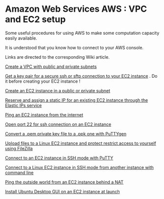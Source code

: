 # Amazon Web Services AWS : VPC and EC2 setup

Some useful procedures for using AWS to make some computation capacity easily available.

It is understood that you know how to connect to your AWS console.

Links are directed to the corresponding Wiki article.

[Create a VPC with public and private subnets](https://github.com/comevussor/AWS-VPC-EC2-setup/wiki/Create-a-VPC-with-public-and-private-subnets)

[Get a key pair for a secure ssh or sftp connection to your EC2 instance](https://github.com/comevussor/Amazon-Web-Service-AWS-VPC-and-EC2-setup/wiki/Get-a-key-pair-for-a-secure-ssh-or-sftp-connection-to-your-EC2-instance) . Do it before creating your EC2 instance !

[Create an EC2 instance in a public or private subnet](https://github.com/comevussor/AWS-VPC-EC2-setup/wiki/Create-an-EC2-instance-in-a-public-or-private-subnet)

[Reserve and assign a static IP for an existing EC2 instance through the Elastic IPs service](https://github.com/comevussor/AWS-VPC-EC2-setup/wiki/Reserve-and-assign-a-static-IP-for-an-existing-EC2-instance)

[Ping an EC2 instance from the internet](https://github.com/comevussor/Amazon-Web-Service-AWS-VPC-and-EC2-setup/wiki/Ping-an-EC2-instance-from-the-internet)

[Open port 22 for ssh connection on an EC2 instance](https://github.com/comevussor/Amazon-Web-Service-AWS-VPC-and-EC2-setup/wiki/Open-port-22-for-ssh-connection-on-an-EC2-instance)

[Convert a .pem private key file to a .ppk one with PuTTYgen](https://github.com/comevussor/Amazon-Web-Service-AWS-VPC-and-EC2-setup/wiki/Convert-a-.pem-private-key-file-to-a-.ppk-one-with-PuTTYgen)

[Upload files to a Linux EC2 instance and protect restrict access to yourself using FileZilla](https://github.com/comevussor/Amazon-Web-Service-AWS-VPC-and-EC2-setup/wiki/Upload-files-to-a-Linux-EC2-instance-and-protect-restrict-access-to-yourself-using-FileZilla)

[Connect to an EC2 instance in SSH mode with PuTTY](https://github.com/comevussor/Amazon-Web-Service-AWS-VPC-and-EC2-setup/wiki/Connect-to-an-EC2-instance-in-SSH-mode-with-PuTTY)

[Connect to a Linux EC2 instance in SSH mode from another instance with command line](https://github.com/comevussor/Amazon-Web-Service-AWS-VPC-and-EC2-setup/wiki/Connect-to-a-Linux-EC2-instance-in-SSH-mode-from-another-instance-with-command-line)

[Ping the outside world from an EC2 instance behind a NAT](https://github.com/comevussor/Amazon-Web-Service-AWS-VPC-and-EC2-setup/wiki/Ping-the-outside-world-from-an-EC2-instance-behind-a-NAT)

[Install Ubuntu Desktop GUI on an EC2 instance at launch](https://github.com/comevussor/Amazon-Web-Service-AWS-VPC-and-EC2-setup/blob/master/Install%20Ubuntu%20Desktop%20GUI%20on%20an%20EC2%20instance%20at%20launch)
